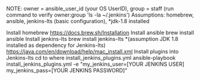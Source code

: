 
NOTE: owner = ansible_user_id (your OS UserID), group = staff (run command to verify owner:group 'ls -la ~/.jenkins')
Assumptions: homebrew, ansible, jenkins-lts (basic configuration), *jdk-1.8 installed

Install homebrew
	https://docs.brew.sh/Installation
Install ansible
	brew install ansible
Install jenkins-lts
	brew install jenkins-lts
*(assumption JDK 1.8 installed as dependency for Jenkins-lts)
	https://java.com/en/download/help/mac_install.xml
Install plugins into Jenkins-lts
	cd to where install_jenkins_plugins.yml 
	ansible-playbook install_jenkins_plugins.yml -e "my_jenkins_user=[YOUR JENKINS USER] my_jenkins_pass=[YOUR JENKINS PASSWORD]"
